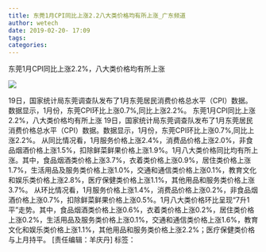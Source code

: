 ```yaml
---
title: 东莞1月CPI同比上涨2.2八大类价格均有所上涨_广东频道
author: wetech
date: 2019-02-20- 17:09
tags: 
categories: 
---
```

东莞1月CPI同比上涨2.2%，八大类价格均有所上涨
<!-- more -->
                
<img align="center" border="0" src="http://p2.ifengimg.com/a/2016/0810/204c433878d5cf9size1_w16_h16.png" />
                
            
19日，国家统计局东莞调查队发布了1月东莞居民消费价格总水平（CPI）数据。数据显示，1月份，东莞CPI环比上涨0.7%,同比上涨2.2%。
东莞1月CPI同比上涨2.2%，八大类价格均有所上涨
19日，国家统计局东莞调查队发布了1月东莞居民消费价格总水平（CPI）数据。数据显示，1月份，东莞CPI环比上涨0.7%,同比上涨2.2%。
从同比情况看，1月服务价格上涨2.4%，消费品价格上涨2.0%，非食品烟酒价格上涨1.5%，扣除鲜菜鲜果价格上涨1.9%。1月八大类价格同比均有所上涨。其中，食品烟酒类价格上涨3.7%，衣着类价格上涨0.9%，居住类价格上涨1.7%，生活用品及服务类价格上涨1.0%，交通和通信类价格上涨0.1%，教育文化和娱乐类价格上涨2.8%，医疗保健类价格上涨1.1%，其他用品和服务类价格上涨3.7%。
从环比情况看，1月服务价格上涨1.4%，消费品价格上涨0.2%，非食品烟酒价格上涨0.7%，扣除鲜菜鲜果价格上涨0.5%。1月八大类价格环比呈现“7升1平”走势。其中，食品烟酒类价格上涨0.6%，衣着类价格上涨0.2%，居住类价格上涨0.2%，生活用品及服务类价格上涨0.1%，交通和通信类价格上涨1.6%，教育文化和娱乐类价格上涨1.1%，其他用品和服务类价格上涨2.2%；医疗保健类价格与上月持平。
[责任编辑：羊庆丹]
标签：
 
             
